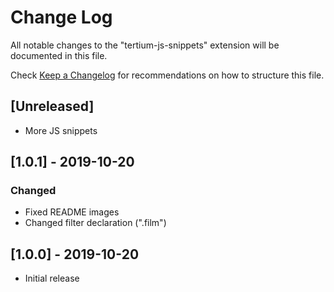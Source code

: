 # Change Log

All notable changes to the "tertium-js-snippets" extension will be documented in this file.

Check [Keep a Changelog](http://keepachangelog.com/) for recommendations on how to structure this file.

## [Unreleased]

- More JS snippets

## [1.0.1] - 2019-10-20

### Changed

- Fixed README images
- Changed filter declaration (".film")

## [1.0.0] - 2019-10-20

- Initial release
